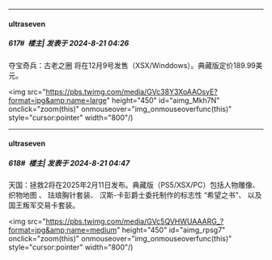 ﻿
*****

####  ultraseven  
##### 617#         楼主| 发表于 2024-8-21 04:26

夺宝奇兵：古老之圈 将在12月9号发售（XSX/Winddows）。典藏版定价189.99美元。

<img src="https://pbs.twimg.com/media/GVc38Y3XoAAOsyE?format=jpg&amp;name=large" height="450" id="aimg_Mkh7N" onclick="zoom(this)" onmouseover="img_onmouseoverfunc(this)" style="cursor:pointer" width="800"/)


*****

####  ultraseven  
##### 618#         楼主| 发表于 2024-8-21 04:47

天国：拯救2将在2025年2月11日发布。典藏版（PS5/XSX/PC）包括人物雕像、 织物地图 、 珐琅胸针套装、 汉斯-卡彭爵士委托制作的标志性 “希望之书”、 以及国王叛军交易卡套装。

<img src="https://pbs.twimg.com/media/GVc5QVHWUAAARG_?format=jpg&amp;name=medium" height="450" id="aimg_rpsg7" onclick="zoom(this)" onmouseover="img_onmouseoverfunc(this)" style="cursor:pointer" width="800"/)

